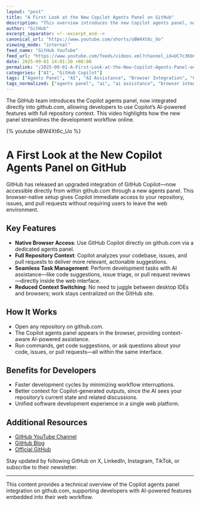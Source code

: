 ```yaml
---
layout: "post"
title: "A First Look at the New Copilot Agents Panel on GitHub"
description: "This overview introduces the new Copilot agents panel, now built directly into github.com. Developers can interact with GitHub Copilot within the browser, giving Copilot access to the full repository context, issues, and pull requests. The integration aims to streamline coding workflows, enabling tasks to be run entirely within the web interface."
author: "GitHub"
excerpt_separator: <!--excerpt_end-->
canonical_url: "https://www.youtube.com/shorts/oBW4Xt6c_Uo"
viewing_mode: "internal"
feed_name: "GitHub YouTube"
feed_url: "https://www.youtube.com/feeds/videos.xml?channel_id=UC7c3Kb6jYCRj4JOHHZTxKsQ"
date: 2025-09-01 14:01:20 +00:00
permalink: "/2025-09-01-A-First-Look-at-the-New-Copilot-Agents-Panel-on-GitHub.html"
categories: ["AI", "GitHub Copilot"]
tags: ["Agents Panel", "AI", "AI Assistance", "Browser Integration", "Code Collaboration", "Developer", "Developer Tools", "GitHub", "GitHub Copilot", "Issue Management", "Pull Requests", "Repository Management", "Videos", "Web Interface"]
tags_normalized: ["agents panel", "ai", "ai assistance", "browser integration", "code collaboration", "developer", "developer tools", "github", "github copilot", "issue management", "pull requests", "repository management", "videos", "web interface"]
---
```


The GitHub team introduces the Copilot agents panel, now integrated directly into github.com, allowing developers to use Copilot’s AI-powered features with full repository context. This video highlights how the new panel streamlines the development workflow online.<!--excerpt_end-->

{% youtube oBW4Xt6c_Uo %}

# A First Look at the New Copilot Agents Panel on GitHub

GitHub has released an upgraded integration of GitHub Copilot—now accessible directly from within github.com through a new agents panel. This browser-native setup gives Copilot immediate access to your repository, issues, and pull requests without requiring users to leave the web environment.

## Key Features

- **Native Browser Access**: Use GitHub Copilot directly on github.com via a dedicated agents panel.
- **Full Repository Context**: Copilot analyzes your codebase, issues, and pull requests to deliver more relevant, actionable suggestions.
- **Seamless Task Management**: Perform development tasks with AI assistance—like code suggestions, issue triage, or pull request reviews—directly inside the web interface.
- **Reduced Context Switching**: No need to juggle between desktop IDEs and browsers; work stays centralized on the GitHub site.

## How It Works

- Open any repository on github.com.
- The Copilot agents panel appears in the browser, providing context-aware AI-powered assistance.
- Run commands, get code suggestions, or ask questions about your code, issues, or pull requests—all within the same interface.

## Benefits for Developers

- Faster development cycles by minimizing workflow interruptions.
- Better context for Copilot-generated outputs, since the AI sees your repository’s current state and related discussions.
- Unified software development experience in a single web platform.

## Additional Resources

- [GitHub YouTube Channel](https://gh.io/subgithub)
- [GitHub Blog](https://github.blog)
- [Official GitHub](https://github.com)

Stay updated by following GitHub on X, LinkedIn, Instagram, TikTok, or subscribe to their newsletter.

---

This content provides a technical overview of the Copilot agents panel integration on github.com, supporting developers with AI-powered features embedded into their web workflow.
